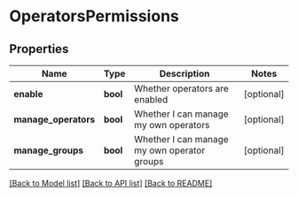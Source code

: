 # OperatorsPermissions

## Properties
Name | Type | Description | Notes
------------ | ------------- | ------------- | -------------
**enable** | **bool** | Whether operators are enabled | [optional] 
**manage_operators** | **bool** | Whether I can manage my own operators | [optional] 
**manage_groups** | **bool** | Whether I can manage my own operator groups | [optional] 

[[Back to Model list]](../../README.md#documentation-for-models) [[Back to API list]](../../README.md#documentation-for-api-endpoints) [[Back to README]](../../README.md)

